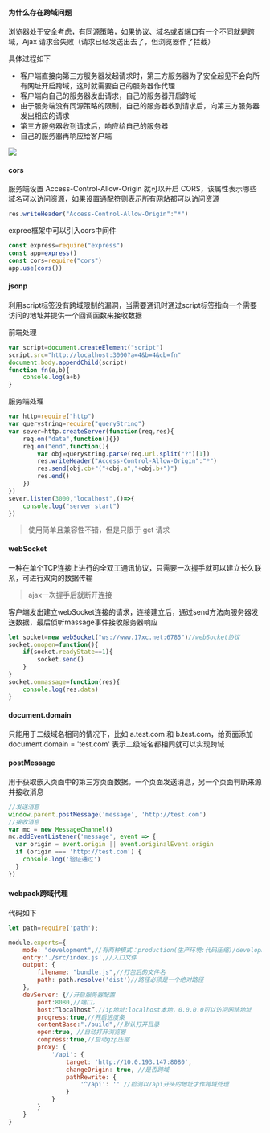 #### 为什么存在跨域问题

浏览器处于安全考虑，有同源策略，如果协议、域名或者端口有一个不同就是跨域，Ajax 请求会失败（请求已经发送出去了，但浏览器作了拦截）

具体过程如下

- 客户端直接向第三方服务器发起请求时，第三方服务器为了安全起见不会向所有网址开启跨域，这时就需要自己的服务器作代理
- 客户端向自己的服务器发出请求，自己的服务器开启跨域
- 由于服务端没有同源策略的限制，自己的服务器收到请求后，向第三方服务器发出相应的请求
- 第三方服务器收到请求后，响应给自己的服务器
- 自己的服务器再响应给客户端

![](https://user-gold-cdn.xitu.io/2019/11/14/16e689aac687050b?w=964&h=526&f=png&s=16553)

#### cors

服务端设置 Access-Control-Allow-Origin 就可以开启 CORS，该属性表示哪些域名可以访问资源，如果设置通配符则表示所有网站都可以访问资源

```js
res.writeHeader("Access-Control-Allow-Origin":"*")
```

expree框架中可以引入cors中间件

```js
const express=require("express")
const app=express()
const cors=require("cors")
app.use(cors())
```

#### jsonp

利用script标签没有跨域限制的漏洞，当需要通讯时通过script标签指向一个需要访问的地址并提供一个回调函数来接收数据

前端处理

```js
var script=document.createElement("script")
script.src="http://localhost:3000?a=4&b=4&cb=fn"
document.body.appendChild(script)
function fn(a,b){
    console.log(a+b)
}
```

服务端处理

```js
var http=require("http")
var querystring=require("queryString")
var sever=http.createServer(function(req,res){
    req.on("data",function(){})
    req.on("end",function(){
        var obj=querystring.parse(req.url.split("?")[1])
        res.writeHeader("Access-Control-Allow-Origin":"*")
        res.send(obj.cb+"("+obj.a","+obj.b+")")
        res.end()
    })
})
sever.listen(3000,"localhost",()=>{
    console.log("server start")
})
```

> 使用简单且兼容性不错，但是只限于 get 请求

#### webSocket

一种在单个TCP连接上进行的全双工通讯协议，只需要一次握手就可以建立长久联系，可进行双向的数据传输

> ajax一次握手后就断开连接

客户端发出建立webSocket连接的请求，连接建立后，通过send方法向服务器发送数据，最后侦听massage事件接收服务器响应

```js
let socket=new webSocket("ws://www.17xc.net:6785")//webSocket协议
socket.onopen=function(){
    if(socket.readyState==1){
        socket.send()
    }
}
socket.onmassage=function(res){
    console.log(res.data)
}
```

#### document.domain

只能用于二级域名相同的情况下，比如 a.test.com 和 b.test.com，给页面添加 document.domain = 'test.com' 表示二级域名都相同就可以实现跨域

#### postMessage

用于获取嵌入页面中的第三方页面数据。一个页面发送消息，另一个页面判断来源并接收消息

```js
//发送消息
window.parent.postMessage('message', 'http://test.com')
//接收消息
var mc = new MessageChannel()
mc.addEventListener('message', event => {
  var origin = event.origin || event.originalEvent.origin
  if (origin === 'http://test.com') {
    console.log('验证通过')
  }
})
```

#### webpack跨域代理

代码如下

```js
let path=require('path');

module.exports={
    mode: "development",//有两种模式：production(生产环境:代码压缩)/development(开发环境:代码不压缩)
    entry:'./src/index.js',//入口文件
    output: {
        filename: "bundle.js",//打包后的文件名
        path: path.resolve('dist')//路径必须是一个绝对路径
    },
    devServer: {//开启服务器配置
        port:8080,//端口，
        host:”localhost”,//ip地址:localhost本地，0.0.0.0可以访问网络地址
        progress:true,//开启进度条
        contentBase:"./build",//默认打开目录
        open:true, //自动打开浏览器
        compress:true,//启动gzp压缩
        proxy: {
            '/api': {
                target: 'http://10.0.193.147:8080',
                changeOrigin: true, //是否跨域
                pathRewrite: {
                    '^/api': '' //检测以/api开头的地址才作跨域处理
                }
            }
        }
    }
}
```
